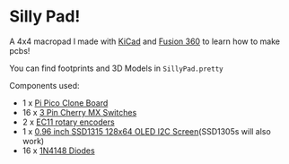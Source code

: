 # Silly Pad!

A 4x4 macropad I made with [KiCad](https://www.kicad.org/) and [Fusion 360](https://www.autodesk.com/products/fusion-360/personal) to learn how to make pcbs!

You can find footprints and 3D Models in `SillyPad.pretty`

Components used:
 - 1 x [Pi Pico Clone Board](https://www.aliexpress.com/item/1005008777234500.html?spm=a2g0o.order_list.order_list_main.11.f56418023OoaDa)
 - 16 x [3 Pin Cherry MX Switches](https://www.aliexpress.com/item/1005002378701948.html?spm=a2g0o.order_list.order_list_main.29.f56418023OoaDa)
 - 2 x [EC11 rotary encoders](https://www.aliexpress.com/item/10000000931574.html?spm=a2g0o.order_list.order_list_main.23.f56418023OoaDa)
 - 1 x [0.96 inch SSD1315 128x64 OLED I2C Screen](https://www.aliexpress.com/item/1005006985022252.html?spm=a2g0o.order_list.order_list_main.17.f56418023OoaDa)(SSD1305s will also work)
 - 16 x [1N4148 Diodes](https://www.aliexpress.com/item/1005006713281350.html?spm=a2g0o.order_list.order_list_main.5.f56418023OoaDa)
